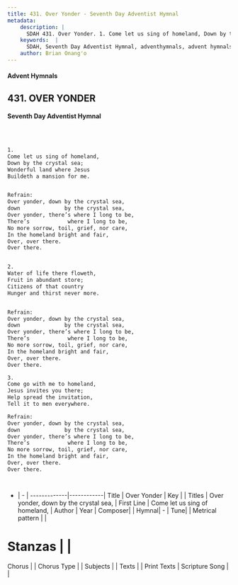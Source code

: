 ```yaml
---
title: 431. Over Yonder - Seventh Day Adventist Hymnal
metadata:
    description: |
      SDAH 431. Over Yonder. 1. Come let us sing of homeland, Down by the crystal sea; Wonderful land where Jesus Buildeth a mansion for me. 
    keywords:  |
      SDAH, Seventh Day Adventist Hymnal, adventhymnals, advent hymnals, Over Yonder, Come let us sing of homeland, ,Over yonder, down by the crystal sea,
    author: Brian Onang'o
---
```


#### Advent Hymnals
## 431. OVER YONDER
#### Seventh Day Adventist Hymnal

```txt



1.
Come let us sing of homeland,
Down by the crystal sea;
Wonderful land where Jesus
Buildeth a mansion for me.


Refrain:
Over yonder, down by the crystal sea,
down              by the crystal sea,
Over yonder, there’s where I long to be,
There’s            where I long to be,
No more sorrow, toil, grief, nor care,
In the homeland bright and fair,
Over, over there.
Over there.


2.
Water of life there floweth,
Fruit in abundant store;
Citizens of that country
Hunger and thirst never more.


Refrain:
Over yonder, down by the crystal sea,
down              by the crystal sea,
Over yonder, there’s where I long to be,
There’s            where I long to be,
No more sorrow, toil, grief, nor care,
In the homeland bright and fair,
Over, over there.
Over there.

3.
Come go with me to homeland,
Jesus invites you there;
Help spread the invitation,
Tell it to men everywhere.

Refrain:
Over yonder, down by the crystal sea,
down              by the crystal sea,
Over yonder, there’s where I long to be,
There’s            where I long to be,
No more sorrow, toil, grief, nor care,
In the homeland bright and fair,
Over, over there.
Over there.




```

- |   -  |
-------------|------------|
Title | Over Yonder |
Key |  |
Titles | Over yonder, down by the crystal sea, |
First Line | Come let us sing of homeland, |
Author | 
Year | 
Composer|  |
Hymnal|  - |
Tune|  |
Metrical pattern | |
# Stanzas |  |
Chorus |  |
Chorus Type |  |
Subjects |  |
Texts |  |
Print Texts | 
Scripture Song |  |
  
